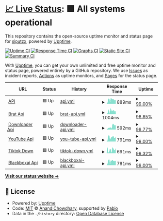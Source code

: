 # [📈 Live Status](https://siputzx.my.id): <!--live status--> **🟩 All systems operational**

This repository contains the open-source uptime monitor and status page for [siputzx](https://siputzx.my.id), powered by [Upptime](https://github.com/upptime/upptime).

[![Uptime CI](https://github.com/siputzx/uptime/workflows/Uptime%20CI/badge.svg)](https://github.com/siputzx/uptime/actions?query=workflow%3A%22Uptime+CI%22)
[![Response Time CI](https://github.com/siputzx/uptime/workflows/Response%20Time%20CI/badge.svg)](https://github.com/siputzx/uptime/actions?query=workflow%3A%22Response+Time+CI%22)
[![Graphs CI](https://github.com/siputzx/uptime/workflows/Graphs%20CI/badge.svg)](https://github.com/siputzx/uptime/actions?query=workflow%3A%22Graphs+CI%22)
[![Static Site CI](https://github.com/siputzx/uptime/workflows/Static%20Site%20CI/badge.svg)](https://github.com/siputzx/uptime/actions?query=workflow%3A%22Static+Site+CI%22)
[![Summary CI](https://github.com/siputzx/uptime/workflows/Summary%20CI/badge.svg)](https://github.com/siputzx/uptime/actions?query=workflow%3A%22Summary+CI%22)

With [Upptime](https://upptime.js.org), you can get your own unlimited and free uptime monitor and status page, powered entirely by a GitHub repository. We use [Issues](https://github.com/siputzx/uptime/issues) as incident reports, [Actions](https://github.com/siputzx/uptime/actions) as uptime monitors, and [Pages](https://siputzx.my.id) for the status page.

<!--start: status pages-->
<!-- This summary is generated by Upptime (https://github.com/upptime/upptime) -->
<!-- Do not edit this manually, your changes will be overwritten -->
<!-- prettier-ignore -->
| URL | Status | History | Response Time | Uptime |
| --- | ------ | ------- | ------------- | ------ |
| <img alt="" src="https://icons.duckduckgo.com/ip3/api.siputzx.my.id.ico" height="13"> [API](https://api.siputzx.my.id) | 🟩 Up | [api.yml](https://github.com/siputzx/uptime/commits/HEAD/history/api.yml) | <details><summary><img alt="Response time graph" src="./graphs/api/response-time-week.png" height="20"> 889ms</summary><br><a href="https://siputzx.my.id/history/api"><img alt="Response time 977" src="https://img.shields.io/endpoint?url=https%3A%2F%2Fraw.githubusercontent.com%2Fsiputzx%2Fuptime%2FHEAD%2Fapi%2Fapi%2Fresponse-time.json"></a><br><a href="https://siputzx.my.id/history/api"><img alt="24-hour response time 918" src="https://img.shields.io/endpoint?url=https%3A%2F%2Fraw.githubusercontent.com%2Fsiputzx%2Fuptime%2FHEAD%2Fapi%2Fapi%2Fresponse-time-day.json"></a><br><a href="https://siputzx.my.id/history/api"><img alt="7-day response time 889" src="https://img.shields.io/endpoint?url=https%3A%2F%2Fraw.githubusercontent.com%2Fsiputzx%2Fuptime%2FHEAD%2Fapi%2Fapi%2Fresponse-time-week.json"></a><br><a href="https://siputzx.my.id/history/api"><img alt="30-day response time 977" src="https://img.shields.io/endpoint?url=https%3A%2F%2Fraw.githubusercontent.com%2Fsiputzx%2Fuptime%2FHEAD%2Fapi%2Fapi%2Fresponse-time-month.json"></a><br><a href="https://siputzx.my.id/history/api"><img alt="1-year response time 977" src="https://img.shields.io/endpoint?url=https%3A%2F%2Fraw.githubusercontent.com%2Fsiputzx%2Fuptime%2FHEAD%2Fapi%2Fapi%2Fresponse-time-year.json"></a></details> | <details><summary><a href="https://siputzx.my.id/history/api">99.00%</a></summary><a href="https://siputzx.my.id/history/api"><img alt="All-time uptime 98.56%" src="https://img.shields.io/endpoint?url=https%3A%2F%2Fraw.githubusercontent.com%2Fsiputzx%2Fuptime%2FHEAD%2Fapi%2Fapi%2Fuptime.json"></a><br><a href="https://siputzx.my.id/history/api"><img alt="24-hour uptime 100.00%" src="https://img.shields.io/endpoint?url=https%3A%2F%2Fraw.githubusercontent.com%2Fsiputzx%2Fuptime%2FHEAD%2Fapi%2Fapi%2Fuptime-day.json"></a><br><a href="https://siputzx.my.id/history/api"><img alt="7-day uptime 99.00%" src="https://img.shields.io/endpoint?url=https%3A%2F%2Fraw.githubusercontent.com%2Fsiputzx%2Fuptime%2FHEAD%2Fapi%2Fapi%2Fuptime-week.json"></a><br><a href="https://siputzx.my.id/history/api"><img alt="30-day uptime 98.56%" src="https://img.shields.io/endpoint?url=https%3A%2F%2Fraw.githubusercontent.com%2Fsiputzx%2Fuptime%2FHEAD%2Fapi%2Fapi%2Fuptime-month.json"></a><br><a href="https://siputzx.my.id/history/api"><img alt="1-year uptime 98.56%" src="https://img.shields.io/endpoint?url=https%3A%2F%2Fraw.githubusercontent.com%2Fsiputzx%2Fuptime%2FHEAD%2Fapi%2Fapi%2Fuptime-year.json"></a></details>
| <img alt="" src="https://icons.duckduckgo.com/ip3/brat.siputzx.my.id.ico" height="13"> [Brat Api](https://brat.siputzx.my.id) | 🟩 Up | [brat-api.yml](https://github.com/siputzx/uptime/commits/HEAD/history/brat-api.yml) | <details><summary><img alt="Response time graph" src="./graphs/brat-api/response-time-week.png" height="20"> 1004ms</summary><br><a href="https://siputzx.my.id/history/brat-api"><img alt="Response time 955" src="https://img.shields.io/endpoint?url=https%3A%2F%2Fraw.githubusercontent.com%2Fsiputzx%2Fuptime%2FHEAD%2Fapi%2Fbrat-api%2Fresponse-time.json"></a><br><a href="https://siputzx.my.id/history/brat-api"><img alt="24-hour response time 961" src="https://img.shields.io/endpoint?url=https%3A%2F%2Fraw.githubusercontent.com%2Fsiputzx%2Fuptime%2FHEAD%2Fapi%2Fbrat-api%2Fresponse-time-day.json"></a><br><a href="https://siputzx.my.id/history/brat-api"><img alt="7-day response time 1004" src="https://img.shields.io/endpoint?url=https%3A%2F%2Fraw.githubusercontent.com%2Fsiputzx%2Fuptime%2FHEAD%2Fapi%2Fbrat-api%2Fresponse-time-week.json"></a><br><a href="https://siputzx.my.id/history/brat-api"><img alt="30-day response time 955" src="https://img.shields.io/endpoint?url=https%3A%2F%2Fraw.githubusercontent.com%2Fsiputzx%2Fuptime%2FHEAD%2Fapi%2Fbrat-api%2Fresponse-time-month.json"></a><br><a href="https://siputzx.my.id/history/brat-api"><img alt="1-year response time 955" src="https://img.shields.io/endpoint?url=https%3A%2F%2Fraw.githubusercontent.com%2Fsiputzx%2Fuptime%2FHEAD%2Fapi%2Fbrat-api%2Fresponse-time-year.json"></a></details> | <details><summary><a href="https://siputzx.my.id/history/brat-api">98.85%</a></summary><a href="https://siputzx.my.id/history/brat-api"><img alt="All-time uptime 99.06%" src="https://img.shields.io/endpoint?url=https%3A%2F%2Fraw.githubusercontent.com%2Fsiputzx%2Fuptime%2FHEAD%2Fapi%2Fbrat-api%2Fuptime.json"></a><br><a href="https://siputzx.my.id/history/brat-api"><img alt="24-hour uptime 100.00%" src="https://img.shields.io/endpoint?url=https%3A%2F%2Fraw.githubusercontent.com%2Fsiputzx%2Fuptime%2FHEAD%2Fapi%2Fbrat-api%2Fuptime-day.json"></a><br><a href="https://siputzx.my.id/history/brat-api"><img alt="7-day uptime 98.85%" src="https://img.shields.io/endpoint?url=https%3A%2F%2Fraw.githubusercontent.com%2Fsiputzx%2Fuptime%2FHEAD%2Fapi%2Fbrat-api%2Fuptime-week.json"></a><br><a href="https://siputzx.my.id/history/brat-api"><img alt="30-day uptime 99.06%" src="https://img.shields.io/endpoint?url=https%3A%2F%2Fraw.githubusercontent.com%2Fsiputzx%2Fuptime%2FHEAD%2Fapi%2Fbrat-api%2Fuptime-month.json"></a><br><a href="https://siputzx.my.id/history/brat-api"><img alt="1-year uptime 99.06%" src="https://img.shields.io/endpoint?url=https%3A%2F%2Fraw.githubusercontent.com%2Fsiputzx%2Fuptime%2FHEAD%2Fapi%2Fbrat-api%2Fuptime-year.json"></a></details>
| <img alt="" src="https://icons.duckduckgo.com/ip3/dl.siputzx.my.id.ico" height="13"> [Downloader Api](https://dl.siputzx.my.id) | 🟩 Up | [downloader-api.yml](https://github.com/siputzx/uptime/commits/HEAD/history/downloader-api.yml) | <details><summary><img alt="Response time graph" src="./graphs/downloader-api/response-time-week.png" height="20"> 592ms</summary><br><a href="https://siputzx.my.id/history/downloader-api"><img alt="Response time 674" src="https://img.shields.io/endpoint?url=https%3A%2F%2Fraw.githubusercontent.com%2Fsiputzx%2Fuptime%2FHEAD%2Fapi%2Fdownloader-api%2Fresponse-time.json"></a><br><a href="https://siputzx.my.id/history/downloader-api"><img alt="24-hour response time 879" src="https://img.shields.io/endpoint?url=https%3A%2F%2Fraw.githubusercontent.com%2Fsiputzx%2Fuptime%2FHEAD%2Fapi%2Fdownloader-api%2Fresponse-time-day.json"></a><br><a href="https://siputzx.my.id/history/downloader-api"><img alt="7-day response time 592" src="https://img.shields.io/endpoint?url=https%3A%2F%2Fraw.githubusercontent.com%2Fsiputzx%2Fuptime%2FHEAD%2Fapi%2Fdownloader-api%2Fresponse-time-week.json"></a><br><a href="https://siputzx.my.id/history/downloader-api"><img alt="30-day response time 674" src="https://img.shields.io/endpoint?url=https%3A%2F%2Fraw.githubusercontent.com%2Fsiputzx%2Fuptime%2FHEAD%2Fapi%2Fdownloader-api%2Fresponse-time-month.json"></a><br><a href="https://siputzx.my.id/history/downloader-api"><img alt="1-year response time 674" src="https://img.shields.io/endpoint?url=https%3A%2F%2Fraw.githubusercontent.com%2Fsiputzx%2Fuptime%2FHEAD%2Fapi%2Fdownloader-api%2Fresponse-time-year.json"></a></details> | <details><summary><a href="https://siputzx.my.id/history/downloader-api">99.77%</a></summary><a href="https://siputzx.my.id/history/downloader-api"><img alt="All-time uptime 99.61%" src="https://img.shields.io/endpoint?url=https%3A%2F%2Fraw.githubusercontent.com%2Fsiputzx%2Fuptime%2FHEAD%2Fapi%2Fdownloader-api%2Fuptime.json"></a><br><a href="https://siputzx.my.id/history/downloader-api"><img alt="24-hour uptime 100.00%" src="https://img.shields.io/endpoint?url=https%3A%2F%2Fraw.githubusercontent.com%2Fsiputzx%2Fuptime%2FHEAD%2Fapi%2Fdownloader-api%2Fuptime-day.json"></a><br><a href="https://siputzx.my.id/history/downloader-api"><img alt="7-day uptime 99.77%" src="https://img.shields.io/endpoint?url=https%3A%2F%2Fraw.githubusercontent.com%2Fsiputzx%2Fuptime%2FHEAD%2Fapi%2Fdownloader-api%2Fuptime-week.json"></a><br><a href="https://siputzx.my.id/history/downloader-api"><img alt="30-day uptime 99.61%" src="https://img.shields.io/endpoint?url=https%3A%2F%2Fraw.githubusercontent.com%2Fsiputzx%2Fuptime%2FHEAD%2Fapi%2Fdownloader-api%2Fuptime-month.json"></a><br><a href="https://siputzx.my.id/history/downloader-api"><img alt="1-year uptime 99.61%" src="https://img.shields.io/endpoint?url=https%3A%2F%2Fraw.githubusercontent.com%2Fsiputzx%2Fuptime%2FHEAD%2Fapi%2Fdownloader-api%2Fuptime-year.json"></a></details>
| <img alt="" src="https://icons.duckduckgo.com/ip3/ytdl.siputzx.my.id.ico" height="13"> [YouTube Api](https://ytdl.siputzx.my.id) | 🟩 Up | [you-tube-api.yml](https://github.com/siputzx/uptime/commits/HEAD/history/you-tube-api.yml) | <details><summary><img alt="Response time graph" src="./graphs/you-tube-api/response-time-week.png" height="20"> 791ms</summary><br><a href="https://siputzx.my.id/history/you-tube-api"><img alt="Response time 855" src="https://img.shields.io/endpoint?url=https%3A%2F%2Fraw.githubusercontent.com%2Fsiputzx%2Fuptime%2FHEAD%2Fapi%2Fyou-tube-api%2Fresponse-time.json"></a><br><a href="https://siputzx.my.id/history/you-tube-api"><img alt="24-hour response time 948" src="https://img.shields.io/endpoint?url=https%3A%2F%2Fraw.githubusercontent.com%2Fsiputzx%2Fuptime%2FHEAD%2Fapi%2Fyou-tube-api%2Fresponse-time-day.json"></a><br><a href="https://siputzx.my.id/history/you-tube-api"><img alt="7-day response time 791" src="https://img.shields.io/endpoint?url=https%3A%2F%2Fraw.githubusercontent.com%2Fsiputzx%2Fuptime%2FHEAD%2Fapi%2Fyou-tube-api%2Fresponse-time-week.json"></a><br><a href="https://siputzx.my.id/history/you-tube-api"><img alt="30-day response time 855" src="https://img.shields.io/endpoint?url=https%3A%2F%2Fraw.githubusercontent.com%2Fsiputzx%2Fuptime%2FHEAD%2Fapi%2Fyou-tube-api%2Fresponse-time-month.json"></a><br><a href="https://siputzx.my.id/history/you-tube-api"><img alt="1-year response time 855" src="https://img.shields.io/endpoint?url=https%3A%2F%2Fraw.githubusercontent.com%2Fsiputzx%2Fuptime%2FHEAD%2Fapi%2Fyou-tube-api%2Fresponse-time-year.json"></a></details> | <details><summary><a href="https://siputzx.my.id/history/you-tube-api">99.00%</a></summary><a href="https://siputzx.my.id/history/you-tube-api"><img alt="All-time uptime 98.65%" src="https://img.shields.io/endpoint?url=https%3A%2F%2Fraw.githubusercontent.com%2Fsiputzx%2Fuptime%2FHEAD%2Fapi%2Fyou-tube-api%2Fuptime.json"></a><br><a href="https://siputzx.my.id/history/you-tube-api"><img alt="24-hour uptime 100.00%" src="https://img.shields.io/endpoint?url=https%3A%2F%2Fraw.githubusercontent.com%2Fsiputzx%2Fuptime%2FHEAD%2Fapi%2Fyou-tube-api%2Fuptime-day.json"></a><br><a href="https://siputzx.my.id/history/you-tube-api"><img alt="7-day uptime 99.00%" src="https://img.shields.io/endpoint?url=https%3A%2F%2Fraw.githubusercontent.com%2Fsiputzx%2Fuptime%2FHEAD%2Fapi%2Fyou-tube-api%2Fuptime-week.json"></a><br><a href="https://siputzx.my.id/history/you-tube-api"><img alt="30-day uptime 98.65%" src="https://img.shields.io/endpoint?url=https%3A%2F%2Fraw.githubusercontent.com%2Fsiputzx%2Fuptime%2FHEAD%2Fapi%2Fyou-tube-api%2Fuptime-month.json"></a><br><a href="https://siputzx.my.id/history/you-tube-api"><img alt="1-year uptime 98.65%" src="https://img.shields.io/endpoint?url=https%3A%2F%2Fraw.githubusercontent.com%2Fsiputzx%2Fuptime%2FHEAD%2Fapi%2Fyou-tube-api%2Fuptime-year.json"></a></details>
| <img alt="" src="https://icons.duckduckgo.com/ip3/ttdl.siputzx.my.id.ico" height="13"> [Tiktok Down](https://ttdl.siputzx.my.id) | 🟩 Up | [tiktok-down.yml](https://github.com/siputzx/uptime/commits/HEAD/history/tiktok-down.yml) | <details><summary><img alt="Response time graph" src="./graphs/tiktok-down/response-time-week.png" height="20"> 691ms</summary><br><a href="https://siputzx.my.id/history/tiktok-down"><img alt="Response time 702" src="https://img.shields.io/endpoint?url=https%3A%2F%2Fraw.githubusercontent.com%2Fsiputzx%2Fuptime%2FHEAD%2Fapi%2Ftiktok-down%2Fresponse-time.json"></a><br><a href="https://siputzx.my.id/history/tiktok-down"><img alt="24-hour response time 972" src="https://img.shields.io/endpoint?url=https%3A%2F%2Fraw.githubusercontent.com%2Fsiputzx%2Fuptime%2FHEAD%2Fapi%2Ftiktok-down%2Fresponse-time-day.json"></a><br><a href="https://siputzx.my.id/history/tiktok-down"><img alt="7-day response time 691" src="https://img.shields.io/endpoint?url=https%3A%2F%2Fraw.githubusercontent.com%2Fsiputzx%2Fuptime%2FHEAD%2Fapi%2Ftiktok-down%2Fresponse-time-week.json"></a><br><a href="https://siputzx.my.id/history/tiktok-down"><img alt="30-day response time 702" src="https://img.shields.io/endpoint?url=https%3A%2F%2Fraw.githubusercontent.com%2Fsiputzx%2Fuptime%2FHEAD%2Fapi%2Ftiktok-down%2Fresponse-time-month.json"></a><br><a href="https://siputzx.my.id/history/tiktok-down"><img alt="1-year response time 702" src="https://img.shields.io/endpoint?url=https%3A%2F%2Fraw.githubusercontent.com%2Fsiputzx%2Fuptime%2FHEAD%2Fapi%2Ftiktok-down%2Fresponse-time-year.json"></a></details> | <details><summary><a href="https://siputzx.my.id/history/tiktok-down">99.32%</a></summary><a href="https://siputzx.my.id/history/tiktok-down"><img alt="All-time uptime 99.44%" src="https://img.shields.io/endpoint?url=https%3A%2F%2Fraw.githubusercontent.com%2Fsiputzx%2Fuptime%2FHEAD%2Fapi%2Ftiktok-down%2Fuptime.json"></a><br><a href="https://siputzx.my.id/history/tiktok-down"><img alt="24-hour uptime 100.00%" src="https://img.shields.io/endpoint?url=https%3A%2F%2Fraw.githubusercontent.com%2Fsiputzx%2Fuptime%2FHEAD%2Fapi%2Ftiktok-down%2Fuptime-day.json"></a><br><a href="https://siputzx.my.id/history/tiktok-down"><img alt="7-day uptime 99.32%" src="https://img.shields.io/endpoint?url=https%3A%2F%2Fraw.githubusercontent.com%2Fsiputzx%2Fuptime%2FHEAD%2Fapi%2Ftiktok-down%2Fuptime-week.json"></a><br><a href="https://siputzx.my.id/history/tiktok-down"><img alt="30-day uptime 99.44%" src="https://img.shields.io/endpoint?url=https%3A%2F%2Fraw.githubusercontent.com%2Fsiputzx%2Fuptime%2FHEAD%2Fapi%2Ftiktok-down%2Fuptime-month.json"></a><br><a href="https://siputzx.my.id/history/tiktok-down"><img alt="1-year uptime 99.44%" src="https://img.shields.io/endpoint?url=https%3A%2F%2Fraw.githubusercontent.com%2Fsiputzx%2Fuptime%2FHEAD%2Fapi%2Ftiktok-down%2Fuptime-year.json"></a></details>
| <img alt="" src="https://icons.duckduckgo.com/ip3/ai.siputzx.my.id.ico" height="13"> [Blackboxai Api](https://ai.siputzx.my.id) | 🟩 Up | [blackboxai-api.yml](https://github.com/siputzx/uptime/commits/HEAD/history/blackboxai-api.yml) | <details><summary><img alt="Response time graph" src="./graphs/blackboxai-api/response-time-week.png" height="20"> 781ms</summary><br><a href="https://siputzx.my.id/history/blackboxai-api"><img alt="Response time 849" src="https://img.shields.io/endpoint?url=https%3A%2F%2Fraw.githubusercontent.com%2Fsiputzx%2Fuptime%2FHEAD%2Fapi%2Fblackboxai-api%2Fresponse-time.json"></a><br><a href="https://siputzx.my.id/history/blackboxai-api"><img alt="24-hour response time 798" src="https://img.shields.io/endpoint?url=https%3A%2F%2Fraw.githubusercontent.com%2Fsiputzx%2Fuptime%2FHEAD%2Fapi%2Fblackboxai-api%2Fresponse-time-day.json"></a><br><a href="https://siputzx.my.id/history/blackboxai-api"><img alt="7-day response time 781" src="https://img.shields.io/endpoint?url=https%3A%2F%2Fraw.githubusercontent.com%2Fsiputzx%2Fuptime%2FHEAD%2Fapi%2Fblackboxai-api%2Fresponse-time-week.json"></a><br><a href="https://siputzx.my.id/history/blackboxai-api"><img alt="30-day response time 849" src="https://img.shields.io/endpoint?url=https%3A%2F%2Fraw.githubusercontent.com%2Fsiputzx%2Fuptime%2FHEAD%2Fapi%2Fblackboxai-api%2Fresponse-time-month.json"></a><br><a href="https://siputzx.my.id/history/blackboxai-api"><img alt="1-year response time 849" src="https://img.shields.io/endpoint?url=https%3A%2F%2Fraw.githubusercontent.com%2Fsiputzx%2Fuptime%2FHEAD%2Fapi%2Fblackboxai-api%2Fresponse-time-year.json"></a></details> | <details><summary><a href="https://siputzx.my.id/history/blackboxai-api">99.00%</a></summary><a href="https://siputzx.my.id/history/blackboxai-api"><img alt="All-time uptime 98.65%" src="https://img.shields.io/endpoint?url=https%3A%2F%2Fraw.githubusercontent.com%2Fsiputzx%2Fuptime%2FHEAD%2Fapi%2Fblackboxai-api%2Fuptime.json"></a><br><a href="https://siputzx.my.id/history/blackboxai-api"><img alt="24-hour uptime 100.00%" src="https://img.shields.io/endpoint?url=https%3A%2F%2Fraw.githubusercontent.com%2Fsiputzx%2Fuptime%2FHEAD%2Fapi%2Fblackboxai-api%2Fuptime-day.json"></a><br><a href="https://siputzx.my.id/history/blackboxai-api"><img alt="7-day uptime 99.00%" src="https://img.shields.io/endpoint?url=https%3A%2F%2Fraw.githubusercontent.com%2Fsiputzx%2Fuptime%2FHEAD%2Fapi%2Fblackboxai-api%2Fuptime-week.json"></a><br><a href="https://siputzx.my.id/history/blackboxai-api"><img alt="30-day uptime 98.65%" src="https://img.shields.io/endpoint?url=https%3A%2F%2Fraw.githubusercontent.com%2Fsiputzx%2Fuptime%2FHEAD%2Fapi%2Fblackboxai-api%2Fuptime-month.json"></a><br><a href="https://siputzx.my.id/history/blackboxai-api"><img alt="1-year uptime 98.65%" src="https://img.shields.io/endpoint?url=https%3A%2F%2Fraw.githubusercontent.com%2Fsiputzx%2Fuptime%2FHEAD%2Fapi%2Fblackboxai-api%2Fuptime-year.json"></a></details>

<!--end: status pages-->

[**Visit our status website →**](https://siputzx.my.id)

## 📄 License

- Powered by: [Upptime](https://github.com/upptime/upptime)
- Code: [MIT](./LICENSE) © [Anand Chowdhary](https://anandchowdhary.com), supported by [Pabio](https://pabio.com)
- Data in the `./history` directory: [Open Database License](https://opendatacommons.org/licenses/odbl/1-0/)

